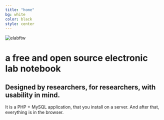 ```yaml
---
title: "home"
bg: white
color: black
style: center
---
```


![elabftw](img/elabftw-logo.png)

# a free and open source electronic lab notebook


## Designed by researchers, for researchers, with usability in mind.


It is a PHP + MySQL application, that you install on a server. And after that, everything is in the browser.
